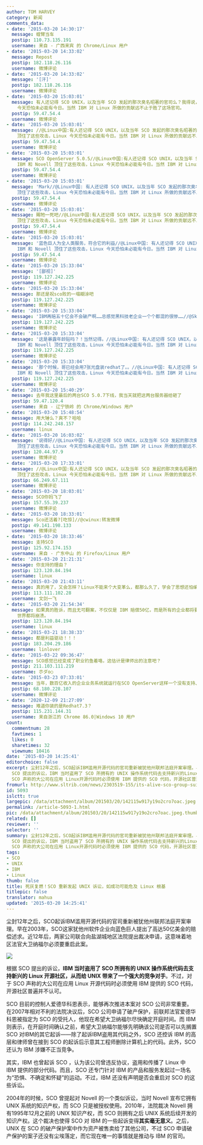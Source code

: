 ```yaml
---
author: TOM HARVEY
category: 新闻
comments_data:
- date: '2015-03-20 14:30:17'
  message: 螳臂当车
  postip: 110.73.135.191
  username: 来自 - 广西来宾 的 Chrome/Linux 用户
- date: '2015-03-20 14:33:02'
  message: Repost
  postip: 182.118.26.116
  username: 微博评论
- date: '2015-03-20 14:33:02'
  message: '[汗]'
  postip: 182.118.26.116
  username: 微博评论
- date: '2015-03-20 15:03:01'
  message: 有人还记得 SCO UNIX，以及当年 SCO 发起的那次臭名昭著的官司么？我得说，如果没有 IBM 和 Novell 顶住了这些攻击，Linux
    今天恐怕未必能有今日。当然 IBM 对 Linux 所做的贡献远不止于胜了这场官司。
  postip: 59.47.54.4
  username: 微博评论
- date: '2015-03-20 15:03:01'
  message: //@Linux中国:有人还记得 SCO UNIX，以及当年 SCO 发起的那次臭名昭著的官司么？我得说，如果没有 IBM 和 Novell
    顶住了这些攻击，Linux 今天恐怕未必能有今日。当然 IBM 对 Linux 所做的贡献远不止于胜了这场官司。
  postip: 59.47.54.4
  username: 微博评论
- date: '2015-03-20 15:03:01'
  message: SCO OpenServer 5.0.5//@Linux中国:有人还记得 SCO UNIX，以及当年 SCO 发起的那次臭名昭著的官司么？我得说，如果没有
    IBM 和 Novell 顶住了这些攻击，Linux 今天恐怕未必能有今日。当然 IBM 对 Linux 所做的贡献远不止于胜了这场官司。
  postip: 59.47.54.4
  username: 微博评论
- date: '2015-03-20 15:03:01'
  message: 'Mark//@Linux中国: 有人还记得 SCO UNIX，以及当年 SCO 发起的那次臭名昭著的官司么？我得说，如果没有 IBM 和 Novell
    顶住了这些攻击，Linux 今天恐怕未必能有今日。当然 IBM 对 Linux 所做的贡献远不止于胜了这场官司。'
  postip: 59.47.54.4
  username: 微博评论
- date: '2015-03-20 15:03:01'
  message: 賜牠一死吧//@Linux中国:有人还记得 SCO UNIX，以及当年 SCO 发起的那次臭名昭著的官司么？我得说，如果没有 IBM 和 Novell
    顶住了这些攻击，Linux 今天恐怕未必能有今日。当然 IBM 对 Linux 所做的贡献远不止于胜了这场官司。
  postip: 59.47.54.4
  username: 微博评论
- date: '2015-03-20 15:03:01'
  message: '蓝色巨人为全人类服务，符合它的利益//@Linux中国: 有人还记得 SCO UNIX，以及当年 SCO 发起的那次臭名昭著的官司么？我得说，如果没有
    IBM 和 Novell 顶住了这些攻击，Linux 今天恐怕未必能有今日。当然 IBM 对 Linux 所做的贡献远不止于胜了这场官司。'
  postip: 59.47.54.4
  username: 微博评论
- date: '2015-03-20 15:33:04'
  message: '[鄙视]'
  postip: 119.127.242.225
  username: 微博评论
- date: '2015-03-20 15:33:04'
  message: 那还是祝sco败的一塌糊涂吧
  postip: 119.127.242.225
  username: 微博评论
- date: '2015-03-20 15:33:04'
  message: 'IBM再赔五十亿会不会破产啊……总感觉黑科技老企业一个个都混的很惨……//@Skogkatt: 转发微博'
  postip: 119.127.242.225
  username: 微博评论
- date: '2015-03-20 15:33:04'
  message: '这是暴露年龄贴吗？！当然记得。//@Linux中国: 有人还记得 SCO UNIX，以及当年 SCO 发起的那次臭名昭著的官司么？我得说，如果没有
    IBM 和 Novell 顶住了这些攻击，Linux 今天恐怕未必能有今日。当然 IBM 对 Linux 所做的贡献远不止于胜了这场官司。'
  postip: 119.127.242.225
  username: 微博评论
- date: '2015-03-20 15:33:04'
  message: '那个时候，哥已经会用7张光盘装redhat了。。//@Linux中国: 有人还记得 SCO UNIX，以及当年 SCO 发起的那次臭名昭著的官司么？我得说，如果没有
    IBM 和 Novell 顶住了这些攻击，Linux 今天恐怕未必能有今日。当然 IBM 对 Linux 所做的贡献远不止于胜了这场官司。'
  postip: 119.127.242.225
  username: 微博评论
- date: '2015-03-20 15:40:29'
  message: 去年我这里最后的两台SCO 5.0.7下线，我当天就把这两台服务器给砸了
  postip: 59.47.120.4
  username: 来自 - 辽宁铁岭 的 Chrome/Windows 用户
- date: '2015-03-20 15:48:54'
  message: 用大锤么？爽不？哈哈
  postip: 114.242.248.157
  username: linux
- date: '2015-03-20 16:03:02'
  message: '说得好//@Linux中国: 有人还记得 SCO UNIX，以及当年 SCO 发起的那次臭名昭著的官司么？我得说，如果没有 IBM 和 Novell
    顶住了这些攻击，Linux 今天恐怕未必能有今日。当然 IBM 对 Linux 所做的贡献远不止于胜了这场官司。'
  postip: 120.44.97.9
  username: 微博评论
- date: '2015-03-20 17:33:01'
  message: //@Linux中国:有人还记得 SCO UNIX，以及当年 SCO 发起的那次臭名昭著的官司么？我得说，如果没有 IBM 和 Novell
    顶住了这些攻击，Linux 今天恐怕未必能有今日。当然 IBM 对 Linux 所做的贡献远不止于胜了这场官司。
  postip: 66.249.67.111
  username: 微博评论
- date: '2015-03-20 18:03:01'
  message: SCO你妈飞了
  postip: 157.55.39.237
  username: 微博评论
- date: '2015-03-20 18:33:01'
  message: Sco还活着?[吃惊]//@cwinux:转发微博
  postip: 49.141.198.133
  username: 微博评论
- date: '2015-03-20 18:33:46'
  message: 支持SCO
  postip: 125.92.174.153
  username: 来自 - 广东中山 的 Firefox/Linux 用户
- date: '2015-03-20 21:21:31'
  message: 你支持的理由？
  postip: 123.120.84.194
  username: linux
- date: '2015-03-20 21:43:11'
  message: 真的用了，又会怎样？Linux不能来个大变革么，都那么久了，学会了思想还怕编写不出更好的代码来？
  postip: 113.111.102.28
  username: 文剑一飞
- date: '2015-03-20 21:54:34'
  message: 如果真的胜诉，而且无可翻案，不仅仅是 IBM 赔偿50亿，而是所有的企业都将要为使用 Linux 而陷入巨额赔偿的境地，可以说，整个 Linux
    世界都将崩溃。
  postip: 123.120.84.194
  username: linux
- date: '2015-03-21 18:38:33'
  message: 都是利益驱动！！！
  postip: 183.204.29.186
  username: linlover
- date: '2015-03-22 09:36:47'
  message: SCO感觉已经变成了职业钓鱼着咯，这估计是律师出的注意吧？
  postip: 211.103.111.219
  username: 朩ダo○
- date: '2015-03-23 07:33:01'
  message: 当年，数百亿收入的企业业务系统就运行在SCO OpenServer这样一个没有支持、不够稳定的系统环境之下，出现问题全靠互联网摸索答案解决。不过，也是SCO让我学习认识了UNIX。
  postip: 68.180.228.107
  username: 微博评论
- date: '2020-12-09 21:27:09'
  message: 难道你装的是Redhat7.3？
  postip: 115.231.144.31
  username: 来自浙江的 Chrome 86.0|Windows 10 用户
count:
  commentnum: 28
  favtimes: 1
  likes: 0
  sharetimes: 32
  viewnum: 10416
date: '2015-03-20 14:25:41'
editorchoice: false
excerpt: 尘封12年之后，SCO起诉IBM滥用开源代码的官司重新被犹他州联邦法庭开案审理。早在2003年，SCO这家犹他州软件企业向蓝色巨人提出了高达50亿美金的赔偿述求。近12年后，两家公司联合向盐湖城地区法院提出裁决申请，这意味着地区法官大卫纳福尔必须要重启此案。  根据
  SCO 提出的诉讼，IBM 当时盗用了 SCO 所拥有的 UNIX 操作系统代码去支持新兴的Linux开源社区，从而给 UNIX 带来了一个强大的竞争对手。不过，对于
  SCO 声称的大公司在应用 Linux开源代码时必须使用 IBM 提供的 SCO 代码，开源社区普遍并不认可。 SCO 目前的控制人爱德华科恩
fromurl: http://www.sltrib.com/news/2303519-155/its-alive-sco-group-suit-revived
id: 5093
islctt: true
largepic: /data/attachment/album/201503/20/142115w917y19o2cro7oac.jpeg
permalink: /article-5093-1.html
pic: /data/attachment/album/201503/20/142115w917y19o2cro7oac.jpeg.thumb.jpg
related: []
reviewer: ''
selector: ''
summary: 尘封12年之后，SCO起诉IBM滥用开源代码的官司重新被犹他州联邦法庭开案审理。早在2003年，SCO这家犹他州软件企业向蓝色巨人提出了高达50亿美金的赔偿述求。近12年后，两家公司联合向盐湖城地区法院提出裁决申请，这意味着地区法官大卫纳福尔必须要重启此案。  根据
  SCO 提出的诉讼，IBM 当时盗用了 SCO 所拥有的 UNIX 操作系统代码去支持新兴的Linux开源社区，从而给 UNIX 带来了一个强大的竞争对手。不过，对于
  SCO 声称的大公司在应用 Linux开源代码时必须使用 IBM 提供的 SCO 代码，开源社区普遍并不认可。 SCO 目前的控制人爱德华科恩
tags:
- SCO
- UNIX
- IBM
- Linux
thumb: false
title: 死灰复燃！SCO 重新发起 UNIX 诉讼，如成功可能危及 Linux 根基
titlepic: false
translator: mahua
updated: '2015-03-20 14:25:41'
---
```


尘封12年之后，SCO起诉IBM滥用开源代码的官司重新被犹他州联邦法庭开案审理。早在2003年，SCO这家犹他州软件企业向蓝色巨人提出了高达50亿美金的赔偿述求。近12年后，两家公司联合向盐湖城地区法院提出裁决申请，这意味着地区法官大卫纳福尔必须要重启此案。


![](/data/attachment/album/201503/20/142115w917y19o2cro7oac.jpeg)


根据 SCO 提出的诉讼，**IBM 当时盗用了 SCO 所拥有的 UNIX 操作系统代码去支持新兴的 Linux 开源社区，从而给 UNIX 带来了一个强大的竞争对手**。不过，对于 SCO 声称的大公司在应用 Linux 开源代码时必须使用 IBM 提供的 SCO 代码，开源社区普遍并不认可。


SCO 目前的控制人爱德华科恩表示，能够再次推进本案对 SCO 公司非常重要。在2007年相对不利的法院决议后，SCO 公司申请了破产保护，前联邦法官爱德华科恩被指定为 SCO 的受托人，他现在希望大卫纳福尔尽快确定开庭时间。而 IBM 则表示，在开庭时间确认之前，希望大卫纳福尔能够先明确该公司是否可以先搁置 SCO 对IBM的其它起诉——除了起诉IBM盗用其代码之外，SCO 还控诉 IBM 的高层和律师曾在接到 SCO 的起诉后示意其工程师删除计算机上的代码。此外，SCO 还认为 IBM 涉嫌不正当竞争。


其实，IBM 也曾起诉 SCO ，认为该公司曾违反协议，盗用和传播了 Linux 中 IBM 提供的部分代码。而且，SCO 还专门针对 IBM 的产品和服务发起过一场名为“恐惧、不确定和怀疑”的运动。不过，IBM 还没有声明是否会重启对 SCO 的这些诉讼。


2004年的时候，SCO 曾提起对 Novell 的一个类似诉讼，当时 Novell 宣布它拥有 UNIX 系统的知识产权，而 SCO 只是被授权使用。2010年，法院裁决 Novell 拥有1995年12月之前的 UNIX 知识产权，而 SCO 则拥有之后 UNIX 系统后续开发的知识产权。这个裁决也使得 SCO 对 IBM 的一些起诉变得**其实毫无意义**。之后，UNIX 在 SCO 的破产保护案中作为资产被售卖给了其他公司，不过 SCO 申请破产保护的案子还没有尘埃落定，而它现在唯一的事情就是推动与 IBM 的官司。